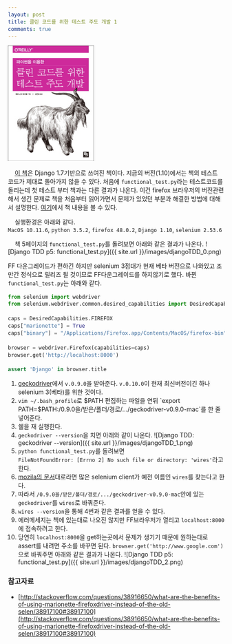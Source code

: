 ```yaml
---
layout: post
title: 클린 코드를 위한 테스트 주도 개발 1
comments: true
---
```

<img src="/images/djangoTDD_book.jpg" alt="클린 코드를 위한 테스트 주도 개발" style="width: 200px; margin-left: auto; margin-right: auto; "/>

&nbsp;&nbsp;&nbsp; [이 책](http://www.kyobobook.co.kr/product/detailViewKor.laf?barcode=9788994774916)은 Django 1.7기반으로 쓰여진 책이다. 지금의 버전(1.10)에서는 책의 테스트 코드가 제대로 돌아가지 않을 수 있다. 처음에 `functional_test.py`라는 테스트코드를 돌리는데 첫 테스트 부터 책과는 다른 결과가 나온다. 이건 firefox 브라우저의 버전관련해서 생긴 문제로 책을 처음부터 읽어가면서 문제가 있었던 부분과 해결한 방법에 대해서 설명한다. [여기](http://chimera.labs.oreilly.com/books/1234000000754/ch01.html)에서 책 내용을 볼 수 있다.   

&nbsp;&nbsp;&nbsp; 실행환경은 아래와 같다.  
`MacOS 10.11.6`, `python 3.5.2`, `firefox 48.0.2`, `Django 1.10`, `selenium 2.53.6`

&nbsp;&nbsp;&nbsp; 책 5페이지의 `functional_test.py`를 돌려보면 아래와 같은 결과가 나온다.
![Django TDD p5: functional_test.py]({{ site.url }}/images/djangoTDD_0.png)

FF 다운그레이드가 편하긴 하지만 selenium 3점대가 현재 베타 버전으로 나와있고 조만간 정식으로 릴리즈 될 것이므로 FF다운그레이드를 하지않기로 했다. 바뀐 `functional_test.py`는 아래와 같다.

```python
from selenium import webdriver
from selenium.webdriver.common.desired_capabilities import DesiredCapabilities

caps = DesiredCapabilities.FIREFOX
caps["marionette"] = True
caps["binary"] = "/Applications/Firefox.app/Contents/MacOS/firefox-bin"

browser = webdriver.Firefox(capabilities=caps)
browser.get('http://localhost:8000')

assert 'Django' in browser.title
```

1. [geckodriver](https://github.com/mozilla/geckodriver/releases)에서 `v.0.9.0`을 받아준다. `v.0.10.0`이 현재 최신버전이긴 하나 selenium 3(베타)를 위한 것이다.
2. `vim ~/.bash_profile`로 $PATH 편집하는 파일을 연뒤    
`export PATH=$PATH:/0.9.0을/받은/폴더/경로/.../geckodriver-v0.9.0-mac`를 한 줄 넣어준다.
3. 쉘을 재 실행한다.
4. `geckodriver --version`을 치면 아래와 같이 나온다.
![Django TDD: geckodriver --version]({{ site.url }}/images/djangoTDD_1.png)
5. `python functional_test.py`를 돌려보면    
`FileNotFoundError: [Errno 2] No such file or directory: 'wires'`라고 한다.
6. [mozila의 문서](https://developer.mozilla.org/en-US/docs/Mozilla/QA/Marionette/WebDriver)대로라면 많은 selenium client가 예전 이름인 `wires`를 찾는다고 한다.
7. 따라서 `/0.9.0을/받은/폴더/경로/.../geckodriver-v0.9.0-mac`안에 있는 `geckodriver`를 `wires`로 바꿔준다.
8. `wires --version`을 통해 4번과 같은 결과를 얻을 수 있다.
9. 에러메세지는 책에 있는대로 나오진 않지만 FF브라우저가 열리고 `localhost:8000`에 접속하려고 한다.
10. 당연히 `localhost:8000`을 get하는곳에서 문제가 생기기 때문에 원하는대로 assert를 내려면 주소를 바꾸면 된다.    `browser.get('http://www.google.com')`
으로 바꿔주면 아래와 같은 결과가 나온다.
![Django TDD p5: functional_test.py]({{ site.url }}/images/djangoTDD_2.png)

### **참고자료**
* [http://stackoverflow.com/questions/38916650/what-are-the-benefits-of-using-marionette-firefoxdriver-instead-of-the-old-selen/38917100#38917100](http://stackoverflow.com/questions/38916650/what-are-the-benefits-of-using-marionette-firefoxdriver-instead-of-the-old-selen/38917100#38917100)
